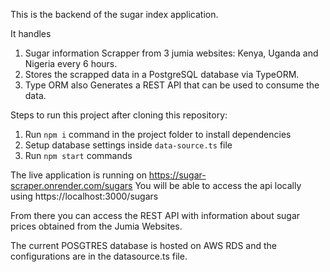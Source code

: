 This is the backend of the sugar index application.

It handles
1. Sugar information Scrapper from 3 jumia websites: Kenya, Uganda and Nigeria every 6 hours.
2. Stores the scrapped data in a PostgreSQL database via TypeORM.
3. Type ORM also Generates a REST API that can be used to consume the data.

Steps to run this project after cloning this repository:

1. Run `npm i` command in the project folder to install dependencies
2. Setup database settings inside `data-source.ts` file
3. Run `npm start` commands

The live application is running on https://sugar-scraper.onrender.com/sugars
You will be able to access the api locally using https://localhost:3000/sugars

From there you can access the REST API with information about sugar prices obtained from the Jumia Websites.

The current POSGTRES database is hosted on AWS RDS and the configurations are in the datasource.ts file.
